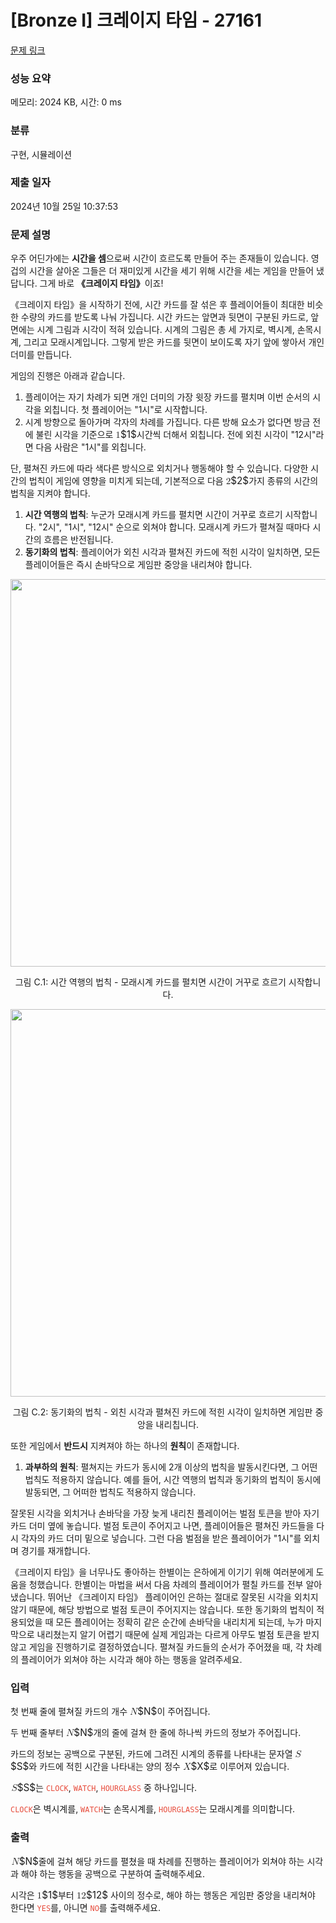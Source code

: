 # [Bronze I] 크레이지 타임 - 27161 

[문제 링크](https://www.acmicpc.net/problem/27161) 

### 성능 요약

메모리: 2024 KB, 시간: 0 ms

### 분류

구현, 시뮬레이션

### 제출 일자

2024년 10월 25일 10:37:53

### 문제 설명

<p>우주 어딘가에는 <strong>시간을 셈</strong>으로써 시간이 흐르도록 만들어 주는 존재들이 있습니다. 영겁의 시간을 살아온 그들은 더 재미있게 시간을 세기 위해 시간을 세는 게임을 만들어 냈답니다. 그게 바로 <strong>《크레이지 타임》</strong>이죠!</p>

<p>《크레이지 타임》을 시작하기 전에, 시간 카드를 잘 섞은 후 플레이어들이 최대한 비슷한 수량의 카드를 받도록 나눠 가집니다. 시간 카드는 앞면과 뒷면이 구분된 카드로, 앞면에는 시계 그림과 시각이 적혀 있습니다. 시계의 그림은 총 세 가지로, 벽시계, 손목시계, 그리고 모래시계입니다. 그렇게 받은 카드를 뒷면이 보이도록 자기 앞에 쌓아서 개인 더미를 만듭니다.</p>

<p>게임의 진행은 아래과 같습니다.</p>

<ol>
	<li>플레이어는 자기 차례가 되면 개인 더미의 가장 윗장 카드를 펼치며 이번 순서의 시각을 외칩니다. 첫 플레이어는 "1시"로 시작합니다.</li>
	<li>시계 방향으로 돌아가며 각자의 차례를 가집니다. 다른 방해 요소가 없다면 방금 전에 불린 시각을 기준으로 <mjx-container class="MathJax" jax="CHTML" style="font-size: 109%; position: relative;"><mjx-math class="MJX-TEX" aria-hidden="true"><mjx-mn class="mjx-n"><mjx-c class="mjx-c31"></mjx-c></mjx-mn></mjx-math><mjx-assistive-mml unselectable="on" display="inline"><math xmlns="http://www.w3.org/1998/Math/MathML"><mn>1</mn></math></mjx-assistive-mml><span aria-hidden="true" class="no-mathjax mjx-copytext">$1$</span></mjx-container>시간씩 더해서 외칩니다. 전에 외친 시각이 "12시"라면 다음 사람은 "1시"를 외칩니다.</li>
</ol>

<p>단, 펼쳐진 카드에 따라 색다른 방식으로 외치거나 행동해야 할 수 있습니다. 다양한 시간의 법칙이 게임에 영향을 미치게 되는데, 기본적으로 다음 <mjx-container class="MathJax" jax="CHTML" style="font-size: 109%; position: relative;"><mjx-math class="MJX-TEX" aria-hidden="true"><mjx-mn class="mjx-n"><mjx-c class="mjx-c32"></mjx-c></mjx-mn></mjx-math><mjx-assistive-mml unselectable="on" display="inline"><math xmlns="http://www.w3.org/1998/Math/MathML"><mn>2</mn></math></mjx-assistive-mml><span aria-hidden="true" class="no-mathjax mjx-copytext">$2$</span></mjx-container>가지 종류의 시간의 법칙을 지켜야 합니다.</p>

<ol>
	<li><strong>시간 역행의 법칙</strong>: 누군가 모래시계 카드를 펼치면 시간이 거꾸로 흐르기 시작합니다. "2시", "1시", "12시" 순으로 외쳐야 합니다. 모래시계 카드가 펼쳐질 때마다 시간의 흐름은 반전됩니다.</li>
	<li><strong>동기화의 법칙</strong>: 플레이어가 외친 시각과 펼쳐진 카드에 적힌 시각이 일치하면, 모든 플레이어들은 즉시 손바닥으로 게임판 중앙을 내리쳐야 합니다.</li>
</ol>

<p style="text-align: center;"><img alt="" src="https://upload.acmicpc.net/d0e873b5-81e6-4221-bad9-96b0c050a625/-/preview/" style="width: 620px; max-width: 100%;"></p>

<p style="text-align: center;">그림 C.1: 시간 역행의 법칙 - 모래시계 카드를 펼치면 시간이 거꾸로 흐르기 시작합니다.</p>

<p style="text-align: center;"><img alt="" src="https://upload.acmicpc.net/6b23f1fb-d978-470a-bb82-241f484300cf/-/preview/" style="width: 620px; max-width: 100%;"></p>

<p style="text-align: center;">그림 C.2: 동기화의 법칙 - 외친 시각과 펼쳐진 카드에 적힌 시각이 일치하면 게임판 중앙을 내리칩니다.</p>

<p>또한 게임에서 <strong>반드시</strong> 지켜져야 하는 하나의 <strong>원칙</strong>이 존재합니다.</p>

<ol>
	<li><strong>과부하의 원칙</strong>: 펼쳐지는 카드가 동시에 2개 이상의 법칙을 발동시킨다면, 그 어떤 법칙도 적용하지 않습니다. 예를 들어, 시간 역행의 법칙과 동기화의 법칙이 동시에 발동되면, 그 어떠한 법칙도 적용하지 않습니다.</li>
</ol>

<p>잘못된 시각을 외치거나 손바닥을 가장 늦게 내리친 플레이어는 벌점 토큰을 받아 자기 카드 더미 옆에 놓습니다. 벌점 토큰이 주어지고 나면, 플레이어들은 펼쳐진 카드들을 다시 각자의 카드 더미 밑으로 넣습니다. 그런 다음 벌점을 받은 플레이어가 "1시"를 외치며 경기를 재개합니다.</p>

<p>《크레이지 타임》을 너무나도 좋아하는 한별이는 은하에게 이기기 위해 여러분에게 도움을 청했습니다. 한별이는 마법을 써서 다음 차례의 플레이어가 펼칠 카드를 전부 알아냈습니다. 뛰어난 《크레이지 타임》 플레이어인 은하는 절대로 잘못된 시각을 외치지 않기 때문에, 해당 방법으로 벌점 토큰이 주어지지는 않습니다. 또한 동기화의 법칙이 적용되었을 때 모든 플레이어는 정확히 같은 순간에 손바닥을 내리치게 되는데, 누가 마지막으로 내리쳤는지 알기 어렵기 때문에 실제 게임과는 다르게 아무도 벌점 토큰을 받지 않고 게임을 진행하기로 결정하였습니다. 펼쳐질 카드들의 순서가 주어졌을 때, 각 차례의 플레이어가 외쳐야 하는 시각과 해야 하는 행동을 알려주세요.</p>

### 입력 

 <p>첫 번째 줄에 펼쳐질 카드의 개수 <mjx-container class="MathJax" jax="CHTML" style="font-size: 109%; position: relative;"><mjx-math class="MJX-TEX" aria-hidden="true"><mjx-mi class="mjx-i"><mjx-c class="mjx-c1D441 TEX-I"></mjx-c></mjx-mi></mjx-math><mjx-assistive-mml unselectable="on" display="inline"><math xmlns="http://www.w3.org/1998/Math/MathML"><mi>N</mi></math></mjx-assistive-mml><span aria-hidden="true" class="no-mathjax mjx-copytext">$N$</span></mjx-container>이 주어집니다.</p>

<p>두 번째 줄부터 <mjx-container class="MathJax" jax="CHTML" style="font-size: 109%; position: relative;"><mjx-math class="MJX-TEX" aria-hidden="true"><mjx-mi class="mjx-i"><mjx-c class="mjx-c1D441 TEX-I"></mjx-c></mjx-mi></mjx-math><mjx-assistive-mml unselectable="on" display="inline"><math xmlns="http://www.w3.org/1998/Math/MathML"><mi>N</mi></math></mjx-assistive-mml><span aria-hidden="true" class="no-mathjax mjx-copytext">$N$</span></mjx-container>개의 줄에 걸쳐 한 줄에 하나씩 카드의 정보가 주어집니다.</p>

<p>카드의 정보는 공백으로 구분된, 카드에 그려진 시계의 종류를 나타내는 문자열 <mjx-container class="MathJax" jax="CHTML" style="font-size: 109%; position: relative;"><mjx-math class="MJX-TEX" aria-hidden="true"><mjx-mi class="mjx-i"><mjx-c class="mjx-c1D446 TEX-I"></mjx-c></mjx-mi></mjx-math><mjx-assistive-mml unselectable="on" display="inline"><math xmlns="http://www.w3.org/1998/Math/MathML"><mi>S</mi></math></mjx-assistive-mml><span aria-hidden="true" class="no-mathjax mjx-copytext">$S$</span></mjx-container>와 카드에 적힌 시간을 나타내는 양의 정수 <mjx-container class="MathJax" jax="CHTML" style="font-size: 109%; position: relative;"><mjx-math class="MJX-TEX" aria-hidden="true"><mjx-mi class="mjx-i"><mjx-c class="mjx-c1D44B TEX-I"></mjx-c></mjx-mi></mjx-math><mjx-assistive-mml unselectable="on" display="inline"><math xmlns="http://www.w3.org/1998/Math/MathML"><mi>X</mi></math></mjx-assistive-mml><span aria-hidden="true" class="no-mathjax mjx-copytext">$X$</span></mjx-container>로 이루어져 있습니다. </p>

<p><mjx-container class="MathJax" jax="CHTML" style="font-size: 109%; position: relative;"> <mjx-math class="MJX-TEX" aria-hidden="true"><mjx-mi class="mjx-i"><mjx-c class="mjx-c1D446 TEX-I"></mjx-c></mjx-mi></mjx-math><mjx-assistive-mml unselectable="on" display="inline"><math xmlns="http://www.w3.org/1998/Math/MathML"><mi>S</mi></math></mjx-assistive-mml><span aria-hidden="true" class="no-mathjax mjx-copytext">$S$</span></mjx-container>는 <span style="color:#e74c3c;"><code>CLOCK</code></span>, <span style="color:#e74c3c;"><code>WATCH</code></span>, <span style="color:#e74c3c;"><code>HOURGLASS</code></span> 중 하나입니다.</p>

<p><span style="color:#e74c3c;"><code>CLOCK</code></span>은 벽시계를, <span style="color:#e74c3c;"><code>WATCH</code></span>는 손목시계를, <span style="color:#e74c3c;"><code>HOURGLASS</code></span>는 모래시계를 의미합니다.</p>

### 출력 

 <p><mjx-container class="MathJax" jax="CHTML" style="font-size: 109%; position: relative;"> <mjx-math class="MJX-TEX" aria-hidden="true"><mjx-mi class="mjx-i"><mjx-c class="mjx-c1D441 TEX-I"></mjx-c></mjx-mi></mjx-math><mjx-assistive-mml unselectable="on" display="inline"><math xmlns="http://www.w3.org/1998/Math/MathML"><mi>N</mi></math></mjx-assistive-mml><span aria-hidden="true" class="no-mathjax mjx-copytext">$N$</span></mjx-container>줄에 걸쳐 해당 카드를 펼쳤을 때 차례를 진행하는 플레이어가 외쳐야 하는 시각과 해야 하는 행동을 공백으로 구분하여 출력해주세요.</p>

<p>시각은 <mjx-container class="MathJax" jax="CHTML" style="font-size: 109%; position: relative;"><mjx-math class="MJX-TEX" aria-hidden="true"><mjx-mn class="mjx-n"><mjx-c class="mjx-c31"></mjx-c></mjx-mn></mjx-math><mjx-assistive-mml unselectable="on" display="inline"><math xmlns="http://www.w3.org/1998/Math/MathML"><mn>1</mn></math></mjx-assistive-mml><span aria-hidden="true" class="no-mathjax mjx-copytext">$1$</span></mjx-container>부터 <mjx-container class="MathJax" jax="CHTML" style="font-size: 109%; position: relative;"><mjx-math class="MJX-TEX" aria-hidden="true"><mjx-mn class="mjx-n"><mjx-c class="mjx-c31"></mjx-c><mjx-c class="mjx-c32"></mjx-c></mjx-mn></mjx-math><mjx-assistive-mml unselectable="on" display="inline"><math xmlns="http://www.w3.org/1998/Math/MathML"><mn>12</mn></math></mjx-assistive-mml><span aria-hidden="true" class="no-mathjax mjx-copytext">$12$</span></mjx-container> 사이의 정수로, 해야 하는 행동은 게임판 중앙을 내리쳐야 한다면 <span style="color:#e74c3c;"><code>YES</code></span>를, 아니면 <span style="color:#e74c3c;"><code>NO</code></span>를 출력해주세요.</p>

